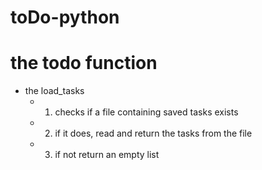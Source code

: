 # toDo-python


# the todo function
- the load_tasks
    - 1. checks if a file containing saved tasks exists
    - 2. if it does, read and return the tasks from the file
    - 3. if not return an empty list